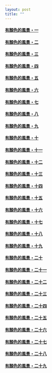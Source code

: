 ```yaml
---
layout: post
title: ""
---
```




#### [有顏色的風景・一](https://cxcxcx.cx/works/0003.html)

#### [有顏色的風景・二](https://cxcxcx.cx/works/0005.html)

#### [有顏色的風景・三](https://cxcxcx.cx/works/0007.html)

#### [有顏色的風景・四](https://cxcxcx.cx/works/0009.html)

#### [有顏色的風景・五](https://cxcxcx.cx/works/0011.html)

#### [有顏色的風景・六](https://cxcxcx.cx/works/0013.html)

#### [有顏色的風景・七](https://cxcxcx.cx/works/0015.html)

#### [有顏色的風景・八](https://cxcxcx.cx/works/0017.html)

#### [有顏色的風景・九](https://cxcxcx.cx/works/0019.html)

#### [有顏色的風景・十](https://cxcxcx.cx/works/0021.html)

#### [有顏色的風景・十一](https://cxcxcx.cx/works/0023.html)

#### [有顏色的風景・十二](https://cxcxcx.cx/works/0025.html)

#### [有顏色的風景・十三](https://cxcxcx.cx/works/0027.html)

#### [有顏色的風景・十四](https://cxcxcx.cx/works/0029.html)

#### [有顏色的風景・十五](https://cxcxcx.cx/works/0031.html)

#### [有顏色的風景・十六](https://cxcxcx.cx/works/0033.html)

#### [有顏色的風景・十七](https://cxcxcx.cx/works/0035.html)

#### [有顏色的風景・十八](https://cxcxcx.cx/works/0037.html)

#### [有顏色的風景・十九](https://cxcxcx.cx/works/0039.html)

#### [有顏色的風景・二十](https://cxcxcx.cx/works/0041.html)

#### [有顏色的風景・二十一](https://cxcxcx.cx/works/0043.html)

#### [有顏色的風景・二十二](https://cxcxcx.cx/works/0045.html)

#### [有顏色的風景・二十三](https://cxcxcx.cx/works/0047.html)

#### [有顏色的風景・二十四](https://cxcxcx.cx/works/0049.html)

#### [有顏色的風景・二十五](https://cxcxcx.cx/works/0051.html)

#### [有顏色的風景・二十六](https://cxcxcx.cx/works/0053.html)

#### [有顏色的風景・二十七](https://cxcxcx.cx/works/0055.html)

#### [有顏色的風景・二十八](https://cxcxcx.cx/works/0057.html)

#### [有顏色的風景・二十九](https://cxcxcx.cx/works/0059.html)

  
&nbsp;

&nbsp;
  
&nbsp;

&nbsp;